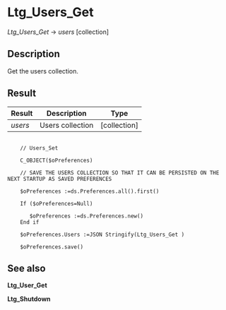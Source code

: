 ﻿ <!--
    Ltg_Users_Get -> users [collection]
        
    Gets the users collection.
 -->
 
# Ltg_Users_Get

*Ltg_Users_Get* -> _users_ [collection]

## Description

Get the users collection.

## Result

 Result       | Description            | Type
------------  |-------------           |-------------
*users*       | Users collection       | [collection]

```4d

    // Users_Set
    
    C_OBJECT($oPreferences)

    // SAVE THE USERS COLLECTION SO THAT IT CAN BE PERSISTED ON THE NEXT STARTUP AS SAVED PREFERENCES

    $oPreferences :=ds.Preferences.all().first()

    If ($oPreferences=Null)
	
	   $oPreferences :=ds.Preferences.new()
    End if 

    $oPreferences.Users :=JSON Stringify(Ltg_Users_Get )

    $oPreferences.save()
```

## See also

**Ltg_User_Get**

**Ltg_Shutdown**
